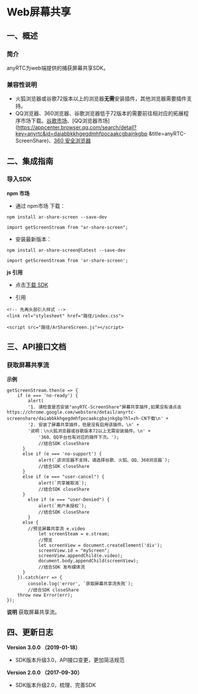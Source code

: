 # Web屏幕共享

## 一、概述

### 简介

anyRTC为web端提供的捕获屏幕共享SDK。

### 兼容性说明

- 火狐浏览器或谷歌72版本以上的浏览器**无需**安装插件，其他浏览器需要插件支持。
- QQ浏览器、360浏览器、谷歌浏览器低于72版本的需要前往相对应的拓展程序市场下载。[谷歌市场](https://chrome.google.com/webstore/detail/anyrtc-screenshare/daiabbkkhgegdmhfpocaakcgbajnkgbp?hl=zh-CN)、[QQ浏览器市场](https://appcenter.browser.qq.com/search/detail?key=anyrtc&id=daiabbkkhgegdmhfpocaakcgbajnkgbp &title=anyRTC-ScreenShare)、[360 安全浏览器](https://ext.se.360.cn/webstore/detail/ncimcjgppbokkenggioiebjhicflnfmp)

## 二、集成指南

### 导入SDK

**npm 市场**

* 通过 npm市场 下载：

```
npm install ar-share-screen --save-dev

import getScreenStream from "ar-share-screen";
```

* 安装最新版本：

```
npm install ar-share-screen@latest --save-dev

import getScreenStream from 'ar-share-screen';
```

**js 引用**

* 点击[下载 SDK](https://github.com/anyRTC/anyRTC-Meet-web)

* 引用

```
<!-- 先再头部引入样式 -->
<link rel="stylesheet" href="路径/index.css">

<script src="路径/ArShareScreen.js"></script>
```

## 三、API接口文档

### 获取屏幕共享流

**示例**

```
getScreenStream.then(e => {
    if (e === 'no-ready') {
        alert(
        '1. 请检查是否安装"anyRTC-ScreenShare"屏幕共享插件,如果没有请点击https://chrome.google.com/webstore/detail/anyrtc-screenshare/daiabbkkhgegdmhfpocaakcgbajnkgbp?hl=zh-CN下载\n' +
        '2. 安装了屏幕共享插件，但是没有启用该插件。\n' + 
        '说明：\n火狐浏览器或谷歌版本72以上无需安装插件。\n' +
            '360、QQ平台也有对应的插件下次。');
            //结合SDK closeShare
      }
      else if (e === 'no-support') {
            alert(`该浏览器不支持，请选择谷歌、火狐、QQ、360浏览器`);
            //结合SDK closeShare
      }
      else if (e === "user-cancel") {
            alert(`共享被取消`);
            //结合SDK closeShare
      }
        else if (e === "user-Denied") {
            alert(`用户未授权`);
            //结合SDK closeShare
        }
      else {
        //预览屏幕共享流 e.video
            let screenSteam = e.stream;
            //预览
            let screenView = document.createElement('div');
            screenView.id = "myScreen";
            screenView.appendChild(e.video);
            document.body.appendChild(screenView);
            //结合SDK 发布媒体流
      }
    }).catch(err => {
        console.log('error', `获取屏幕共享流失败`);
        //结合SDK closeShare
    throw new Error(err);
});
```

**说明**
获取屏幕共享流。

## 四、更新日志

**Version 3.0.0 （2019-01-18）**

* SDK版本升级3.0，API接口变更，更加简洁规范

**Version 2.0.0 （2017-09-30）**

* SDK版本升级2.0，梳理、完善SDK